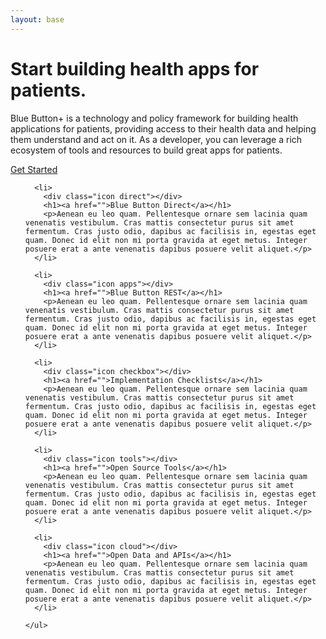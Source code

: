 ```yaml
---
layout: base
---
```


<div class="home first">
  <div class="content">
    <div class="box">
      <h1>Start building health apps for patients.</h1>
      <p>Blue Button+ is a technology and policy framework for building health applications for patients, providing access to their health data and helping them understand and act on it. As a developer, you can leverage a rich ecosystem of tools and resources to build great apps for patients.</p>
      <div class="center">
        <a class="button" href="/get-started"><span>Get Started</span></a>
      </div>
    </div>
  </div>
</div>

<div class="home second">
  <div class="content">
    <ul>
      
      <li>
        <div class="icon direct"></div>
        <h1><a href="">Blue Button Direct</a></h1>
        <p>Aenean eu leo quam. Pellentesque ornare sem lacinia quam venenatis vestibulum. Cras mattis consectetur purus sit amet fermentum. Cras justo odio, dapibus ac facilisis in, egestas eget quam. Donec id elit non mi porta gravida at eget metus. Integer posuere erat a ante venenatis dapibus posuere velit aliquet.</p>
      </li>
      
      <li>
        <div class="icon apps"></div>
        <h1><a href="">Blue Button REST</a></h1>
        <p>Aenean eu leo quam. Pellentesque ornare sem lacinia quam venenatis vestibulum. Cras mattis consectetur purus sit amet fermentum. Cras justo odio, dapibus ac facilisis in, egestas eget quam. Donec id elit non mi porta gravida at eget metus. Integer posuere erat a ante venenatis dapibus posuere velit aliquet.</p>
      </li>
      
      <li>
        <div class="icon checkbox"></div>
        <h1><a href="">Implementation Checklists</a></h1>
        <p>Aenean eu leo quam. Pellentesque ornare sem lacinia quam venenatis vestibulum. Cras mattis consectetur purus sit amet fermentum. Cras justo odio, dapibus ac facilisis in, egestas eget quam. Donec id elit non mi porta gravida at eget metus. Integer posuere erat a ante venenatis dapibus posuere velit aliquet.</p>
      </li>
      
      <li>
        <div class="icon tools"></div>
        <h1><a href="">Open Source Tools</a></h1>
        <p>Aenean eu leo quam. Pellentesque ornare sem lacinia quam venenatis vestibulum. Cras mattis consectetur purus sit amet fermentum. Cras justo odio, dapibus ac facilisis in, egestas eget quam. Donec id elit non mi porta gravida at eget metus. Integer posuere erat a ante venenatis dapibus posuere velit aliquet.</p>
      </li>
      
      <li>
        <div class="icon cloud"></div>
        <h1><a href="">Open Data and APIs</a></h1>
        <p>Aenean eu leo quam. Pellentesque ornare sem lacinia quam venenatis vestibulum. Cras mattis consectetur purus sit amet fermentum. Cras justo odio, dapibus ac facilisis in, egestas eget quam. Donec id elit non mi porta gravida at eget metus. Integer posuere erat a ante venenatis dapibus posuere velit aliquet.</p>
      </li>
      
    </ul>
  </div>
</div>

<div class="home third">
  <div class="content">
  </div>
</div>

<div class="home footer">
  <div class="content">
  </div>
</div>
